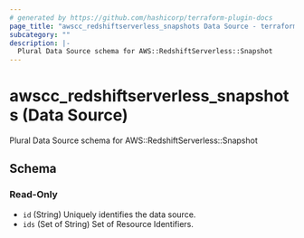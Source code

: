 ```yaml
---
# generated by https://github.com/hashicorp/terraform-plugin-docs
page_title: "awscc_redshiftserverless_snapshots Data Source - terraform-provider-awscc"
subcategory: ""
description: |-
  Plural Data Source schema for AWS::RedshiftServerless::Snapshot
---
```


# awscc_redshiftserverless_snapshots (Data Source)

Plural Data Source schema for AWS::RedshiftServerless::Snapshot



<!-- schema generated by tfplugindocs -->
## Schema

### Read-Only

- `id` (String) Uniquely identifies the data source.
- `ids` (Set of String) Set of Resource Identifiers.

